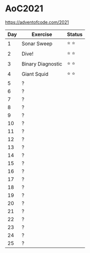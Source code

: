 # AoC2021
https://adventofcode.com/2021

|Day | Exercise | Status |
|----|----------|--------|
| 1  | Sonar Sweep | :star: :star: |
| 2  | Dive! | :star: :star: |
| 3  | Binary Diagnostic | :star: :star: |
| 4  | Giant Squid | :star: :star: |
| 5  | ? | |
| 6  | ? | |
| 7  | ? | |
| 8  | ? | |
| 9  | ? | |
| 10 | ? | |
| 11 | ? | |
| 12 | ? | |
| 13 | ? | |
| 14 | ? | |
| 15 | ? | |
| 16 | ? | |
| 17 | ? | |
| 18 | ? | |
| 19 | ? | |
| 20 | ? | |
| 21 | ? | |
| 22 | ? | |
| 23 | ? | |
| 24 | ? | |
| 25 | ? | |
